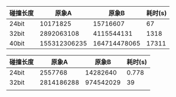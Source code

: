 | 碰撞长度 | 原象A        | 原象B        | 耗时(s) |
| -------- | ------------ | ------------ | ------- |
| 24bit    | 10171825     | 15716607     | 67      |
| 32bit    | 2892063108   | 4115544131   | 1318    |
| 40bit    | 155312306235 | 164714478065 | 17311   |



| 碰撞长度 | 原象A      | 原象B     | 耗时(s) |
| -------- | ---------- | --------- | ------- |
| 24bit    | 2557768    | 14282640  | 0.778   |
| 32bit    | 2814186288 | 974542029 | 39      |
|          |            |           |         |



